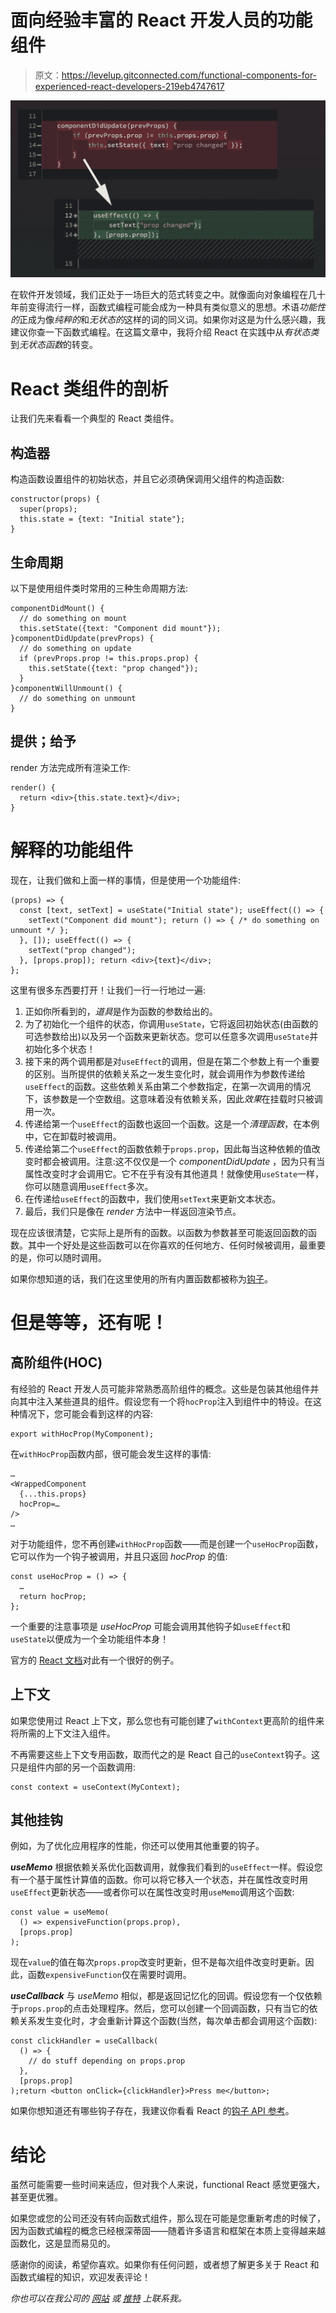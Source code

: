 # 面向经验丰富的 React 开发人员的功能组件

> 原文：<https://levelup.gitconnected.com/functional-components-for-experienced-react-developers-219eb4747617>

![](img/43ecb303faff72192df85740f3a8c482.png)

在软件开发领域，我们正处于一场巨大的范式转变之中。就像面向对象编程在几十年前变得流行一样，函数式编程可能会成为一种具有类似意义的思想。术语*功能性的*正成为像*纯粹的*和*无状态的*这样的词的同义词。如果你对这是为什么感兴趣，我建议你查一下函数式编程。在这篇文章中，我将介绍 React 在实践中从*有状态类*到*无状态函数*的转变。

# React 类组件的剖析

让我们先来看看一个典型的 React 类组件。

## 构造器

构造函数设置组件的初始状态，并且它必须确保调用父组件的构造函数:

```
constructor(props) {
  super(props);
  this.state = {text: "Initial state"};
}
```

## 生命周期

以下是使用组件类时常用的三种生命周期方法:

```
componentDidMount() {
  // do something on mount
  this.setState({text: "Component did mount"});
}componentDidUpdate(prevProps) {
  // do something on update
  if (prevProps.prop != this.props.prop) {
    this.setState({text: "prop changed"});
  }
}componentWillUnmount() {
  // do something on unmount
}
```

## 提供；给予

render 方法完成所有渲染工作:

```
render() {
  return <div>{this.state.text}</div>;
}
```

# 解释的功能组件

现在，让我们做和上面一样的事情，但是使用一个功能组件:

```
(props) => {
  const [text, setText] = useState("Initial state"); useEffect(() => {
    setText("Component did mount"); return () => { /* do something on unmount */ };
  }, []); useEffect(() => {
    setText("prop changed");
  }, [props.prop]); return <div>{text}</div>;
};
```

这里有很多东西要打开！让我们一行一行地过一遍:

1.  正如你所看到的，*道具*是作为函数的参数给出的。
2.  为了初始化一个组件的状态，你调用`useState`，它将返回初始状态(由函数的可选参数给出)以及另一个函数来更新状态。您可以任意多次调用`useState`并初始化多个状态！
3.  接下来的两个调用都是对`useEffect`的调用，但是在第二个参数上有一个重要的区别。当所提供的依赖关系之一发生变化时，就会调用作为参数传递给`useEffect`的函数。这些依赖关系由第二个参数指定，在第一次调用的情况下，该参数是一个空数组。这意味着没有依赖关系，因此*效果*在挂载时只被调用一次。
4.  传递给第一个`useEffect`的函数也返回一个函数。这是一个*清理函数*，在本例中，它在卸载时被调用。
5.  传递给第二个`useEffect`的函数依赖于`props.prop`，因此每当这种依赖的值改变时都会被调用。注意:这不仅仅是一个 *componentDidUpdate* ，因为只有当属性改变时才会调用它。它不在乎有没有其他道具！就像使用`useState`一样，你可以随意调用`useEffect`多次。
6.  在传递给`useEffect`的函数中，我们使用`setText`来更新文本状态。
7.  最后，我们只是像在 *render* 方法中一样返回渲染节点。

现在应该很清楚，它实际上是所有的函数。以函数为参数甚至可能返回函数的函数。其中一个好处是这些函数可以在你喜欢的任何地方、任何时候被调用，最重要的是，你可以随时调用。

如果你想知道的话，我们在这里使用的所有内置函数都被称为[钩子](https://reactjs.org/docs/hooks-intro.html)。

# 但是等等，还有呢！

## 高阶组件(HOC)

有经验的 React 开发人员可能非常熟悉高阶组件的概念。这些是包装其他组件并向其中注入某些道具的组件。假设您有一个将`hocProp`注入到组件中的特设。在这种情况下，您可能会看到这样的内容:

```
export withHocProp(MyComponent);
```

在`withHocProp`函数内部，很可能会发生这样的事情:

```
…
<WrappedComponent
  {...this.props}
  hocProp=…
/>
…
```

对于功能组件，您不再创建`withHocProp`函数——而是创建一个`useHocProp`函数，它可以作为一个钩子被调用，并且只返回 *hocProp* 的值:

```
const useHocProp = () => {
  …
  return hocProp;
};
```

一个重要的注意事项是 *useHocProp* 可能会调用其他钩子如`useEffect`和`useState`以便成为一个全功能组件本身！

官方的 [React 文档](https://reactjs.org/docs/hooks-overview.html)对此有一个很好的例子。

## 上下文

如果您使用过 React 上下文，那么您也有可能创建了`withContext`更高阶的组件来将所需的上下文注入组件。

不再需要这些上下文专用函数，取而代之的是 React 自己的`useContext`钩子。这只是组件内部的另一个函数调用:

```
const context = useContext(MyContext);
```

## 其他挂钩

例如，为了优化应用程序的性能，你还可以使用其他重要的钩子。

***useMemo*** 根据依赖关系优化函数调用，就像我们看到的`useEffect`一样。假设您有一个基于属性计算值的函数。你可以将它移入一个状态，并在属性改变时用`useEffect`更新状态——或者你可以在属性改变时用`useMemo`调用这个函数:

```
const value = useMemo(
  () => expensiveFunction(props.prop),
  [props.prop]
);
```

现在`value`的值在每次`props.prop`改变时更新，但不是每次组件改变时更新。因此，函数`expensiveFunction`仅在需要时调用。

***useCallback*** 与 *useMemo* 相似，都是返回记忆化的回调。假设您有一个仅依赖于`props.prop`的点击处理程序。然后，您可以创建一个回调函数，只有当它的依赖关系发生变化时，才会重新计算这个函数(当然，每次单击都会调用这个函数):

```
const clickHandler = useCallback(
  () => {
    // do stuff depending on props.prop
  },
  [props.prop]
);return <button onClick={clickHandler}>Press me</button>;
```

如果你想知道还有哪些钩子存在，我建议你看看 React 的[钩子 API 参考](https://reactjs.org/docs/hooks-reference.html)。

# 结论

虽然可能需要一些时间来适应，但对我个人来说，functional React 感觉更强大，甚至更优雅。

如果您或您的公司还没有转向函数式组件，那么现在可能是您重新考虑的时候了，因为函数式编程的概念已经根深蒂固——随着许多语言和框架在本质上变得越来越函数化，这是显而易见的。

感谢你的阅读，希望你喜欢。如果你有任何问题，或者想了解更多关于 React 和函数式编程的知识，欢迎发表评论！

*你也可以在我公司的* [*网站*](https://www.productionbuild.de) *或* [*推特*](https://twitter.com/nenharma82) *上联系我。*
